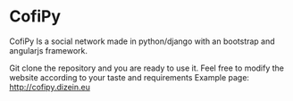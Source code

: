 # CofiPy
CofiPy Is a social network made in python/django with an bootstrap and angularjs framework.

Git clone the repository and you are ready to use it.
Feel free to modify the website according to your taste and requirements
Example page:
http://cofipy.dizein.eu
